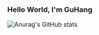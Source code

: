 ### Hello World, I'm GuHang 


![Anurag's GitHub stats](https://github-readme-stats.vercel.app/api?username=Ghlze&show_icons=true&theme=tokyonight)
